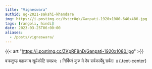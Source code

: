 ```yaml
---
title: "Vigneswara"
authid: ug-2021-sakshi-khandare
img: https://i.postimg.cc/Vstcr0qk/Ganpati-1920x1080-640x480.jpg
tags: [rangoli, hindi]
date: 2023-03-25T06:00:00
aliases:
  - /posts/vigneswara/
---
```


{{< art "https://i.postimg.cc/ZKpRF8nD/Ganpati-1920x1080.jpg" >}}

वक्रतुण्ड महाकाय सूर्यकोटि समप्रभ: ।
निर्विघ्नं कुरु मे देव सर्वकार्येषु सर्वदा ॥
{.text-center}
